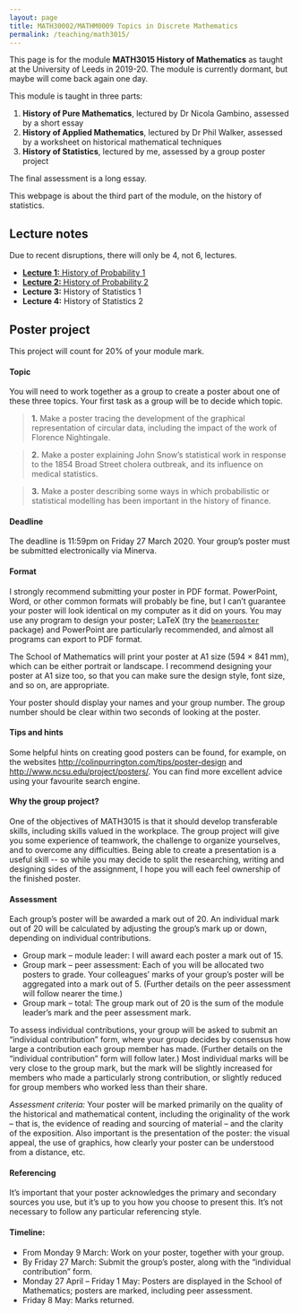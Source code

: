 ```yaml
---
layout: page
title: MATH30002/MATHM0009 Topics in Discrete Mathematics
permalink: /teaching/math3015/
---
```


This page is for the module **MATH3015 History of Mathematics** as taught at the University of Leeds in 2019-20. The module is currently dormant, but maybe will come back again one day.
  
This module is taught in three parts:

1. **History of Pure Mathematics**, lectured by Dr Nicola Gambino, assessed by a short essay
2. **History of Applied Mathematics**, lectured by Dr Phil Walker, assessed by a worksheet on historical mathematical techniques
3. **History of Statistics**, lectured by me, assessed by a group poster project

The final assessment is a long essay.

This webpage is about the third part of the module, on the history of statistics.

## Lecture notes

Due to recent disruptions, there will only be 4, not 6, lectures.

* [**Lecture 1:** History of Probability 1](./l12-probability.html)
* [**Lecture 2:** History of Probability 2](./l12-probability.html)
* **Lecture 3:** History of Statistics 1
* **Lecture 4:** History of Statistics 2

## Poster project

This project will count for 20% of your module mark.

#### Topic

You will need to work together as a group to create a poster about one of these three topics. Your first task as a group will be to decide which topic.

> **1.** Make a poster tracing the development of the graphical representation of circular data, including the impact of the work of Florence Nightingale.

> **2.** Make a poster explaining John Snow’s statistical work in response to the 1854 Broad Street cholera outbreak, and its influence on medical statistics.

> **3.** Make a poster describing some ways in which probabilistic or statistical modelling has been important in the history of finance.

#### Deadline

The deadline is 11:59pm on Friday 27 March 2020. Your group’s poster must be submitted electronically via Minerva.

#### Format

I strongly recommend submitting your poster in PDF format. PowerPoint, Word, or other common formats will probably be fine, but I can’t guarantee your poster will look identical on my computer as it did on yours. You may use any program to design your poster; LaTeX (try the [`beamerposter`](https://ctan.org/pkg/beamerposter) package) and PowerPoint are particularly recommended, and almost all programs can export to PDF format.

The School of Mathematics will print your poster at A1 size (594 × 841 mm), which can be either portrait or landscape. I recommend designing your poster at A1 size too, so that you can make sure the design style, font size, and so on, are appropriate.

Your poster should display your names and your group number. The group number should be clear within two seconds of looking at the poster.
 
#### Tips and hints

Some helpful hints on creating good posters can be found, for example, on the websites <http://colinpurrington.com/tips/poster-design> and <http://www.ncsu.edu/project/posters/>. You can find more excellent advice using your favourite search engine.

#### Why the group project?

One of the objectives of MATH3015 is that it should develop transferable skills, including skills valued in the workplace. The group project will give you some experience of teamwork, the challenge to organize yourselves, and to overcome any difficulties. Being able to create a presentation is a useful skill -- so while you may decide to split the researching, writing and designing sides of the assignment, I hope you will each feel ownership of the finished poster.

#### Assessment

Each group’s poster will be awarded a mark out of 20. An individual mark out of 20 will be calculated by adjusting the group’s mark up or down, depending on individual contributions.
 
* Group mark – module leader: I will award each poster a mark out of 15.
* Group mark – peer assessment: Each of you will be allocated two posters to grade. Your colleagues’ marks of your group’s poster will be aggregated into a mark out of 5. (Further details on the peer assessment will follow nearer the time.)
* Group mark – total: The group mark out of 20 is the sum of the module leader’s mark and the peer assessment mark.

To assess individual contributions, your group will be asked to submit an “individual contribution” form, where your group decides by consensus how large a contribution each group member has made. (Further details on the “individual contribution” form will follow later.) Most individual marks will be very close to the group mark, but the mark will be slightly increased for members who made a particularly strong contribution, or slightly reduced for group members who worked less than their share.

*Assessment criteria:* Your poster will be marked primarily on the quality of the historical and mathematical content, including the originality of the work – that is, the evidence of reading and sourcing of material – and the clarity of the exposition. Also important is the presentation of the poster: the visual appeal, the use of graphics, how clearly your poster can be understood from a distance, etc.

#### Referencing

It’s important that your poster acknowledges the primary and secondary sources you use, but it’s up to you how you choose to present this. It’s not necessary to follow any particular referencing style.

#### Timeline:

* From Monday 9 March: Work on your poster, together with your group.
* By Friday 27 March: Submit the group’s poster, along with the “individual contribution” form.
* Monday 27 April – Friday 1 May: Posters are displayed in the School of Mathematics; posters are marked, including peer assessment.
* Friday 8 May: Marks returned.
